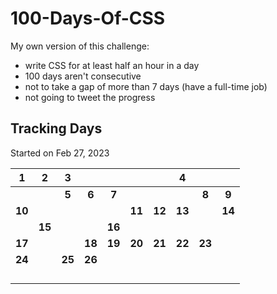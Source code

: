 # 100-Days-Of-CSS

My own version of this challenge:

- write CSS for at least half an hour in a day
- 100 days aren't consecutive
- not to take a gap of more than 7 days (have a full-time job)
- not going to tweet the progress

## Tracking Days

Started on Feb 27, 2023

|   1    |   2    |   3    |        |        |        |        |   4    |        |        |
| :----: | :----: | :----: | :----: | :----: | :----: | :----: | :----: | :----: | :----: |
|        |        | **5**  | **6**  | **7**  |        |        |        | **8**  | **9**  |
| **10** |        |        |        |        | **11** | **12** | **13** |        | **14** |
|        | **15** |        |        | **16** |        |        |        |        |        |
| **17** |        |        | **18** | **19** | **20** | **21** | **22** | **23** |        |
| **24** |        | **25** | **26** |        |        |        |        |        |        |
|        |        |        |        |        |        |        |        |        |        |
|        |        |        |        |        |        |        |        |        |        |
|        |        |        |        |        |        |        |        |        |        |
|        |        |        |        |        |        |        |        |        |        |
